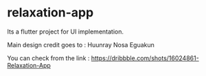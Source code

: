 # relaxation-app
Its a flutter project for UI implementation.

Main design credit goes to : Huunray Nosa Eguakun

You can check from the link : https://dribbble.com/shots/16024861-Relaxation-App
